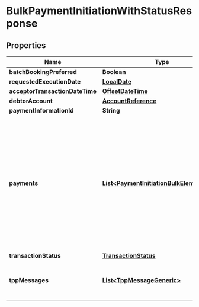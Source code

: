 # BulkPaymentInitiationWithStatusResponse

## Properties
Name | Type | Description | Notes
------------ | ------------- | ------------- | -------------
**batchBookingPreferred** | **Boolean** |  |  [optional]
**requestedExecutionDate** | [**LocalDate**](LocalDate.md) |  |  [optional]
**acceptorTransactionDateTime** | [**OffsetDateTime**](OffsetDateTime.md) |  |  [optional]
**debtorAccount** | [**AccountReference**](AccountReference.md) |  | 
**paymentInformationId** | **String** |  |  [optional]
**payments** | [**List&lt;PaymentInitiationBulkElementJson&gt;**](PaymentInitiationBulkElementJson.md) | A list of generic JSON bodies payment initiations for bulk payments via JSON.  Note: Some fields from single payments do not occur in a bulk payment element  | 
**transactionStatus** | [**TransactionStatus**](TransactionStatus.md) |  |  [optional]
**tppMessages** | [**List&lt;TppMessageGeneric&gt;**](TppMessageGeneric.md) | Messages to the TPP on operational issues. |  [optional]
